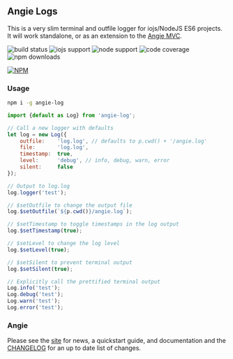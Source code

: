 ## Angie Logs

This is a very slim terminal and outfile logger for iojs/NodeJS ES6 projects. It will work standalone, or as an extension to the [Angie MVC](https://github.com/benderTheCrime/angie).

![build status](https://travis-ci.org/benderTheCrime/angie-log.svg?branch=master "build status")
![iojs support](https://img.shields.io/badge/iojs-1.7.1+-brightgreen.svg "iojs support")
![node support](https://img.shields.io/badge/node-0.12.0+-brightgreen.svg "node support")
![code coverage](https://rawgit.com/benderTheCrime/angie-log/master/svg/coverage.svg "code coverage")
![npm downloads](https://img.shields.io/npm/dm/angie-log.svg "npm downloads")

[![NPM](https://nodei.co/npm/angie-log.png?downloads=true&downloadRank=true&stars=true)](https://nodei.co/npm/angie-log/)

### Usage
```bash
npm i -g angie-log
```
```javascript
import {default as Log} from 'angie-log';

// Call a new logger with defaults
let log = new Log({
    outfile:    'log.log', // defaults to p.cwd() + '/angie.log'
    file:       'log.log',
    timestamp:  true,
    level:      'debug', // info, debug, warn, error
    silent:     false
});

// Output to log.log
log.logger('test');

// $setOutfile to change the output file
log.$setOutfile(`${p.cwd()}/angie.log`);

// $setTimestamp to toggle timestamps in the log output
log.$setTimestamp(true);

// $setLevel to change the log level
log.$setLevel(true);

// $setSilent to prevent terminal output
log.$setSilent(true);

// Explicitly call the prettified terminal output
Log.info('test');
Log.debug('test');
Log.warn('test');
Log.error('test');
```

### Angie
Please see the [site](http://benderthecrime.github.io/angie/#/about) for news, a quickstart guide, and documentation and the [CHANGELOG](https://github.com/benderTheCrime/angie-log/blob/master/CHANGELOG.md) for an up to date list of changes.

